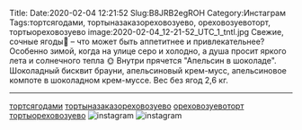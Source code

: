 Title:
Date:2020-02-04 12:21:52
Slug:B8JRB2egROH
Category:Инстаграм
Tags:тортсягодами, тортыназаказореховозуево, ореховозуевоторт, тортыореховозуево
image:2020-02-04_12-21-52_UTC_1_tntl.jpg
Свежие, сочные ягоды🍓 – что может быть аппетитнее и привлекательнее?
Особенно зимой, когда на улице серо и холодно, а душа просит яркого лета и солнечного тепла 🌞
Внутри прячется "Апельсин в шоколаде". Шоколадный бисквит брауни, апельсиновый крем-мусс, апельсиновое компоте в  шоколадном крем-муссе.
Вес без ягод 2,6 кг.
___________________________
[тортсягодами]({tag}тортсягодами) [тортыназаказореховозуево]({tag}тортыназаказореховозуево) [ореховозуевоторт]({tag}ореховозуевоторт) [тортыореховозуево]({tag}тортыореховозуево)
![instagram]({attach}images/2020-02-04_12-21-52_UTC_1.jpg)
![instagram]({attach}images/2020-02-04_12-21-52_UTC_2.jpg)
